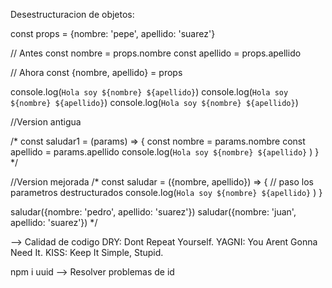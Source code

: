 Desestructuracion de objetos:

const props = {nombre: 'pepe', apellido: 'suarez'}

// Antes
const nombre = props.nombre
const apellido = props.apellido

// Ahora
const {nombre, apellido} = props

console.log(`Hola soy ${nombre} ${apellido}`)
console.log(`Hola soy ${nombre} ${apellido}`)
console.log(`Hola soy ${nombre} ${apellido}`)

//Version antigua

/* const saludar1 = (params) => {
    const nombre = params.nombre
    const apellido = params.apellido
    console.log(`Hola soy ${nombre} ${apellido}` )
} */

//Version mejorada
/* const saludar = ({nombre, apellido}) => {
    // paso los parametros destructurados
    console.log(`Hola soy ${nombre} ${apellido}` )
}
  

saludar({nombre: 'pedro', apellido: 'suarez'})
saludar({nombre: 'juan', apellido: 'suarez'}) */

--> Calidad de codigo
DRY: Dont Repeat Yourself.
YAGNI: You Arent Gonna Need It.
KISS: Keep It Simple, Stupid.

npm i uuid --> Resolver problemas de id
